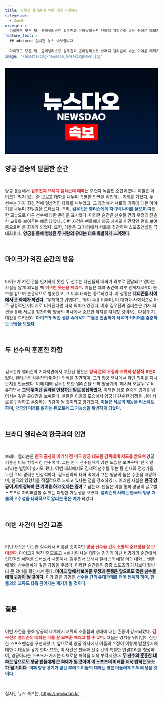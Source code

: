```yaml
---
title: 김우진 엘리슨에 와우 외친 이유는?
categories:
  - 스포츠
excerpt: >
  마이크도 모른 채, 금메달리스트 김우진과 은메달리스트 브래디 엘리슨이 나눈 귀여운 대화가 화제! 두 선수의 훈훈한 친근감과 유머가 담긴 순간을 SBS 유튜브에서 확인하세요!
feature_text: >
  ## adskorea 실시간 뉴스 속보입니다.

  마이크도 모른 채, 금메달리스트 김우진과 은메달리스트 브래디 엘리슨이 나눈 귀여운 대화가 화제! 두 선수의 훈훈한 친근감과 유머가 담긴 순간을 SBS 유튜브에서 확인하세요!
image: '/assets/img/newsdao_breakingnews.jpg'
---
```


<p><img src="/assets/img/newsdao_breakingnews.jpg" alt="adskorea 속보" /></p>

<h2 data-ke-size="size26">양궁 결승의 달콤한 순간</h2>

<p data-ke-size="size16">&nbsp;</p>

<p>양궁 결승에서 <b><span style="color: #ee2323;">김우진과 브래디 앨리슨의 대화</span></b>는 우연히 녹음된 순간이었다. 이들은 마이크가 켜져 있는 줄 모르고 대화를 나누며 특별한 인연을 확인하는 기회를 가졌다. 두 선수는 기자 회견 전에 일상적인 대화를 나누었고, 그 과정에서 서로의 가족에 대한 이야기를 나누며 친밀감을 드러냈다. 특히, <b><span style="color: #1a5490;">김우진은 엘리슨에게 자녀의 나이를 물으며</span></b> 따뜻한 모습으로 다른 선수에 대한 존경을 표시했다. 이러한 순간은 선수들 간의 우정과 진솔한 교류를 보여주는 예로 남았다. 이번 사건은 팬들에게 양궁 세계의 인간적인 면을 보여줌으로써 큰 화제가 되었다. 또한, 이들은 그 자리에서 서로를 칭찬하며 스포츠맨십을 극대화했다. <b><span style="background-color: #21538527;">양궁을 통해 형성된 두 사람의 유대는 더욱 특별하게 느껴졌다</span></b>.</p>

<p data-ke-size="size16">&nbsp;</p>

<h2 data-ke-size="size26">마이크가 켜진 순간의 반응</h2>

<p data-ke-size="size16">&nbsp;</p>

<p>마이크가 켜진 것을 인지하지 못한 두 선수는 자신들의 대화가 외부로 전달되고 있다는 사실을 알게 되었을 때 <b><span style="color: #ee2323;">어색한 웃음을 지었다</span></b>. 이들은 대화 중간에 외부 관계자로부터 통보를 받으며 순간적으로 멈칫했고, 그 이후 대화는 종료되었다. 이 상황은 <b><span style="background-color: #21538527;">네티즌들 사이에서 큰 화제가 되었다</span></b>. “무해하고 귀엽다”는 평이 주를 이루며, 이 대화가 사회적으로 아주 긍정적인 이미지로 비춰진다면 더욱 의미가 있겠다. 이후 김우진과 엘리슨은 기자 회견을 통해 서로를 칭찬하며 양궁의 역사에서 중요한 위치를 차지할 것이라는 다짐과 기대감을 드러냈다. <b><span style="color: #1a5490;">마이크가 켜진 상황 속에서도 그들은 진솔하게 서로의 커리어를 존중하는 모습을 보였다</span></b>.</p>

<p data-ke-size="size16">&nbsp;</p>

<h2 data-ke-size="size26">두 선수의 훈훈한 화합</h2>

<p data-ke-size="size16">&nbsp;</p>

<p>김우진과 엘리슨의 기자회견에서 교환된 칭찬은 <b><span style="color: #ee2323;">양국 간의 우정과 교류의 상징적 표현</span></b>이었다. 엘리슨은 김우진의 뛰어난 업적을 칭찬하며, 그가 양궁 역사에서 어떤 의미를 지니는지를 언급했다. 이에 대해 김우진 또한 엘리슨을 보며 양궁계의 '메시와 호날두'로 비유하면서 <b><span style="background-color: #21538527;">그의 뛰어난 실력을 인정하는 말로 응답하였다</span></b>. 이러한 상호 존중은 경기를 넘어서는 깊은 유대감을 보여준다. 팬들은 이들의 모습에서 양궁이 단순한 경쟁을 넘어 서로를 인정하고 존중하는 귀감이 될 것이라고 평가했다. <b><span style="color: #1a5490;">이들은 서로의 재능을 리스펙트하며, 양궁의 미래를 밝히는 듀오로서 그 가능성을 확신하게 되었다</span></b>.</p>

<p data-ke-size="size16">&nbsp;</p>

<h2 data-ke-size="size26">브래디 엘리슨의 한국과의 인연</h2>

<p data-ke-size="size16">&nbsp;</p>

<p>브래디 엘리슨은 <b><span style="color: #ee2323;">한국 출신의 이기식 전 미국 양궁 대표팀 감독에게 지도를 받으며</span></b> 양궁 기술을 더욱 향상시킨 선수이다. 그는 한국 선수들에게 강한 모습을 보여주며 ‘한국 킬러’라는 별명이 붙기도 했다. 이번 대회에서도 김제덕 선수를 꺾는 등 한때의 전성기를 누린 그의 경력은 인상적이다. 김우진과의 대화 속에서 그는 양궁의 높은 수준을 자랑하며, 한국의 영향력을 직접적으로 느끼고 있다는 점을 강조하였다. 이러한 사실은 <b><span style="background-color: #21538527;">한국 양궁이 세계 정복에 큰 기여를 하고 있다는 증거</span></b>로 남는다. 팬들은 이를 통해 양궁이 글로벌 스포츠로 자리매김할 수 있는 다양한 가능성을 보았다. <b><span style="color: #1a5490;">엘리슨의 사례는 한국의 양궁 기술의 우수성을 대외적으로 알리는 좋은 예</span></b>가 되었다.</p>

<p data-ke-size="size16">&nbsp;</p>

<h2 data-ke-size="size26">이번 사건이 남긴 교훈</h2>

<p data-ke-size="size16">&nbsp;</p>

<p>이번 사건은 단순한 실수에서 비롯된 것이지만 <b><span style="color: #ee2323;">양궁 선수들 간의 소통의 중요성을 잘 보여준다</span></b>. 마이크가 켜진 줄 모르고 속살처럼 나눈 대화는 경기가 아닌 비경기의 순간에서 인간적인 매력을 드러냈기 때문이다. 김우진과 브래디 앨리슨의 애정 어린 대화는 팬들에게와 선수들에게 깊은 감동을 주었다. 이러한 순간들은 종종 스포츠의 가치보다 훨씬 더 큰 의미를 확인시켜 준다. <b><span style="background-color: #21538527;">마이크 앞에서 보여준 우정과 존중은 앞으로도 많은 선수들에게 귀감이 될 것이다</span></b>. 이와 같은 경험은 <b><span style="color: #1a5490;">선수들 간의 유대관계를 더욱 돈독히 하며, 팬들과의 교류도 더욱 깊어지는 계기가 될 것이다</span></b>.</p>

<p data-ke-size="size16">&nbsp;</p>

<h2 data-ke-size="size26">결론</h2>

<p data-ke-size="size16">&nbsp;</p>

<p>이번 사건을 통해 양궁의 세계에서 교류의 소중함과 상대에 대한 존중이 강조되었다. <b><span style="color: #ee2323;">김우진과 엘리슨의 대화는 이를 잘 보여준 예라고 할 수 있다</span></b>. 그들은 경기를 뛰어넘어 진정한 스포츠맨십을 구현하였고, 앞으로의 양궁 역사에서 이들의 우정이 어떻게 발전할지에 대한 기대감을 갖게 한다. 또한, 이 사건은 팬들과 선수 간의 특별한 연결고리를 형성하여, 양궁이라는 스포츠가 가지는 다채로운 매력을 더욱 부각시켰다. <b><span style="background-color: #21538527;">두 선수의 훈훈한 대화는 앞으로도 양궁 팬들에게 큰 화제가 될 것이며 이 스포츠의 미래를 더욱 밝히는 요소가 될 것이다</span></b>. <b><span style="color: #1a5490;">이제 양궁 경기가 끝난 후에도 이들의 대화는 많은 이들에게 기억에 남을 것이다</span></b>.</p>

<p data-ke-size="size16">&nbsp;</p>
실시간 뉴스 속보는, <a href="https://newsdao.kr" rel="dofollow">https://newsdao.kr</a>



